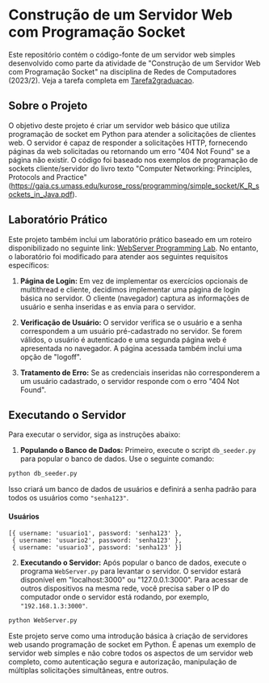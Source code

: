 # Construção de um Servidor Web com Programação Socket

Este repositório contém o código-fonte de um servidor web simples desenvolvido como parte da atividade de "Construção de um Servidor Web com Programação Socket" na disciplina de Redes de Computadores (2023/2). Veja a tarefa completa em [Tarefa2graduacao](./github/Tarefa2graduacao.pdf).

## Sobre o Projeto

O objetivo deste projeto é criar um servidor web básico que utiliza programação de socket em Python para atender a solicitações de clientes web. O servidor é capaz de responder a solicitações HTTP, fornecendo páginas da web solicitadas ou retornando um erro "404 Not Found" se a página não existir. O código foi baseado nos exemplos de programação de sockets cliente/servidor do livro texto "Computer Networking: Principles, Protocols and Practice" (https://gaia.cs.umass.edu/kurose_ross/programming/simple_socket/K_R_sockets_in_Java.pdf).

## Laboratório Prático

Este projeto também inclui um laboratório prático baseado em um roteiro disponibilizado no seguinte link: [WebServer Programming Lab](https://gaia.cs.umass.edu/kurose_ross/programming/Python_code_only/WebServer_programming_lab_only.pdf). No entanto, o laboratório foi modificado para atender aos seguintes requisitos específicos:

1. **Página de Login:** Em vez de implementar os exercícios opcionais de multithread e cliente, decidimos implementar uma página de login básica no servidor. O cliente (navegador) captura as informações de usuário e senha inseridas e as envia para o servidor.

2. **Verificação de Usuário:** O servidor verifica se o usuário e a senha correspondem a um usuário pré-cadastrado no servidor. Se forem válidos, o usuário é autenticado e uma segunda página web é apresentada no navegador. A página acessada também inclui uma opção de "logoff".

3. **Tratamento de Erro:** Se as credenciais inseridas não corresponderem a um usuário cadastrado, o servidor responde com o erro "404 Not Found".

## Executando o Servidor

Para executar o servidor, siga as instruções abaixo:

1. **Populando o Banco de Dados:** Primeiro, execute o script `db_seeder.py` para popular o banco de dados. Use o seguinte comando:

```python
python db_seeder.py
```

Isso criará um banco de dados de usuários e definirá a senha padrão para todos os usuários como `"senha123"`.
#### Usuários
```
[{ username: 'usuario1', password: 'senha123' },
 { username: 'usuario2', password: 'senha123' },
 { username: 'usuario3', password: 'senha123' }]
```


2. **Executando o Servidor:** Após popular o banco de dados, execute o programa `WebServer.py` para levantar o servidor. O servidor estará disponível em "localhost:3000" ou "127.0.0.1:3000". Para acessar de outros dispositivos na mesma rede, você precisa saber o IP do computador onde o servidor está rodando, por exemplo, `"192.168.1.3:3000"`.

```python
python WebServer.py
```

Este projeto serve como uma introdução básica à criação de servidores web usando programação de socket em Python. É apenas um exemplo de servidor web simples e não cobre todos os aspectos de um servidor web completo, como autenticação segura e autorização, manipulação de múltiplas solicitações simultâneas, entre outros.
